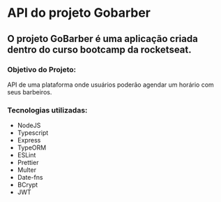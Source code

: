 # API do projeto Gobarber

## O projeto GoBarber é uma aplicação criada dentro do curso bootcamp da rocketseat.

### Objetivo do Projeto:

API de uma plataforma onde usuários poderão agendar um horário com seus barbeiros.

### Tecnologias utilizadas:

- NodeJS
- Typescript
- Express
- TypeORM
- ESLint
- Prettier
- Multer
- Date-fns
- BCrypt
- JWT

